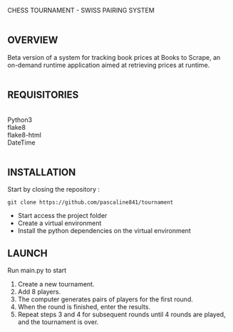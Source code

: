 CHESS TOURNAMENT -  SWISS PAIRING SYSTEM <br>
<br>
## OVERVIEW
Beta version of a system for tracking book prices at Books to Scrape, an on-demand runtime application aimed at retrieving prices at runtime.
<br>
<br>
## REQUISITORIES <br>
<br>
Python3<br>
flake8 <br>
flake8-html <br>
DateTime<br>

<br>

## INSTALLATION 
Start by closing the repository :
```
git clone https://github.com/pascaline841/tournament
```
- Start access the project folder
- Create a virtual environment
- Install the python dependencies on the virtual environment


## LAUNCH 

Run main.py to start<br>
1. Create a new tournament. <br>
2. Add 8 players. <br>
3. The computer generates pairs of players for the first round. <br>
4. When the round is finished, enter the results. <br>
5. Repeat steps 3 and 4 for subsequent rounds until 4 rounds are played, and the tournament is over. <br>

